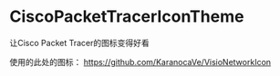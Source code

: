 # CiscoPacketTracerIconTheme
让Cisco Packet Tracer的图标变得好看


使用的此处的图标： https://github.com/KaranocaVe/VisioNetworkIcon

